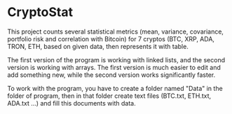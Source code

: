 # CryptoStat
This project counts several statistical metrics (mean, variance, covariance, portfolio risk and correlation with Bitcoin) for
7 cryptos (BTC, XRP, ADA, TRON, ETH,  based on given data, then represents it with table.

The first version of the program is working with linked lists, and the second version is working with arrays.
The first version is much easier to edit and add something new, while the second version works significantly faster.

To work with the program, you have to create a folder named "Data" in the folder of program, then in that folder create text files (BTC.txt, ETH.txt, ADA.txt ...) and fill this documents with data.
